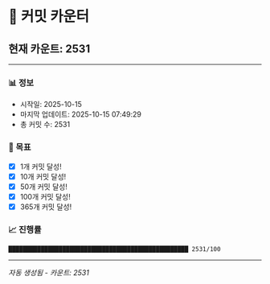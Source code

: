 # 🔢 커밋 카운터

## 현재 카운트: 2531

---

### 📊 정보
- 시작일: 2025-10-15
- 마지막 업데이트: 2025-10-15 07:49:29
- 총 커밋 수: 2531

### 🎯 목표
- [x] 1개 커밋 달성!
- [x] 10개 커밋 달성!
- [x] 50개 커밋 달성!
- [x] 100개 커밋 달성!
- [x] 365개 커밋 달성!

### 📈 진행률
```
██████████████████████████████████████████████████ 2531/100
```

---
*자동 생성됨 - 카운트: 2531*
